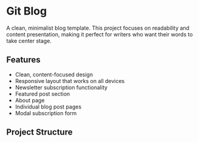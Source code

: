 # Git Blog

A clean, minimalist blog template. This project focuses on readability and content presentation, making it perfect for writers who want their words to take center stage.

## Features

- Clean, content-focused design
- Responsive layout that works on all devices
- Newsletter subscription functionality
- Featured post section
- About page
- Individual blog post pages
- Modal subscription form

## Project Structure
